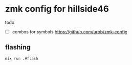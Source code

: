 # zmk config for hillside46

todo:
- [ ] combos for symbols https://github.com/urob/zmk-config

## flashing

    nix run .#flash
